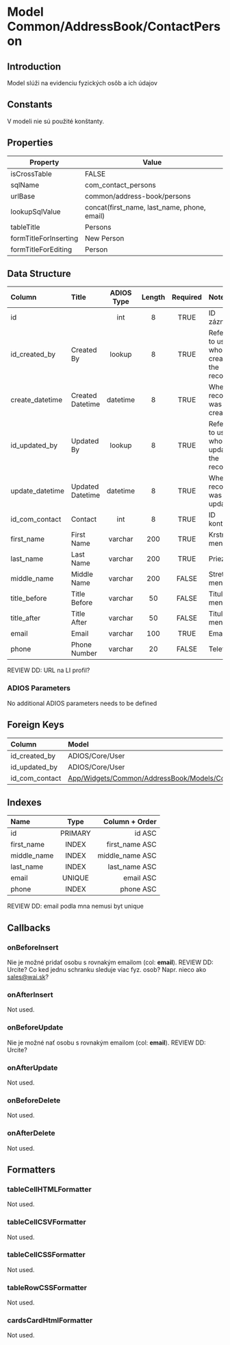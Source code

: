 # Model Common/AddressBook/ContactPerson

## Introduction
Model slúži na evidenciu fyzických osôb a ich údajov

## Constants
V modeli nie sú použité konštanty.

## Properties
| Property              | Value                                       |
| --------------------- | ------------------------------------------- |
| isCrossTable          | FALSE                                       |
| sqlName               | com_contact_persons                         |
| urlBase               | common/address-book/persons                 |
| lookupSqlValue        | concat(first_name, last_name, phone, email) |
| tableTitle            | Persons                                     |
| formTitleForInserting | New Person                                  |
| formTitleForEditing   | Person                                      |

## Data Structure
| Column          | Title            | ADIOS Type | Length | Required | Notes                                    |
| :-------------- | :--------------- | :--------: | :----: | :------: | :--------------------------------------- |
| id              |                  |    int     |   8    |   TRUE   | ID záznamu                               |
| id_created_by   | Created By       |   lookup   |   8    |   TRUE   | Reference to user who created the record |
| create_datetime | Created Datetime |  datetime  |   8    |   TRUE   | When the record was created              |
| id_updated_by   | Updated By       |   lookup   |   8    |   TRUE   | Reference to user who updated the record |
| update_datetime | Updated Datetime |  datetime  |   8    |   TRUE   | When the record was updated              |
| id_com_contact  | Contact          |    int     |   8    |   TRUE   | ID kontaktu                              |
| first_name      | First Name       |  varchar   |  200   |   TRUE   | Krstné meno                              |
| last_name       | Last Name        |  varchar   |  200   |   TRUE   | Priezvisko                               |
| middle_name     | Middle Name      |  varchar   |  200   |  FALSE   | Stretné meno                             |
| title_before    | Title Before     |  varchar   |   50   |  FALSE   | Titul pred menom                         |
| title_after     | Title After      |  varchar   |   50   |  FALSE   | Titul za menom                           |
| email           | Email            |  varchar   |  100   |   TRUE   | Email                                    |
| phone           | Phone Number     |  varchar   |   20   |  FALSE   | Telefón                                  |

REVIEW DD: URL na LI profil?

### ADIOS Parameters
No additional ADIOS parameters needs to be defined

## Foreign Keys
| Column         | Model                                                                                          | Relation | OnUpdate | OnDelete |
| :------------- | :--------------------------------------------------------------------------------------------- | :------: | -------- | -------- |
| id_created_by  | ADIOS/Core/User                                                                                |   1:N    | Cascade  | Cascade  |
| id_updated_by  | ADIOS/Core/User                                                                                |   1:N    | Cascade  | Cascade  |
| id_com_contact | [App/Widgets/Common/AddressBook/Models/Contact](../../../Common/AddressBook/Models/Contact.md) |   1:N    | Cascade  | Cascade  |

## Indexes
| Name        |  Type   |  Column + Order |
| :---------- | :-----: | --------------: |
| id          | PRIMARY |          id ASC |
| first_name  |  INDEX  |  first_name ASC |
| middle_name |  INDEX  | middle_name ASC |
| last_name   |  INDEX  |   last_name ASC |
| email       | UNIQUE  |       email ASC |
| phone       |  INDEX  |       phone ASC |

REVIEW DD: email podla mna nemusi byt unique

## Callbacks

### onBeforeInsert
Nie je možné pridať osobu s rovnakým emailom (col: **email**).
REVIEW DD: Urcite? Co ked jednu schranku sleduje viac fyz. osob? Napr. nieco ako sales@wai.sk?

### onAfterInsert
Not used.

### onBeforeUpdate
Nie je možné nať osobu s rovnakým emailom (col: **email**).
REVIEW DD: Urcite?

### onAfterUpdate
Not used.

### onBeforeDelete
Not used.

### onAfterDelete
Not used.

## Formatters

### tableCellHTMLFormatter

Not used.

### tableCellCSVFormatter
Not used.

### tableCellCSSFormatter
Not used.

### tableRowCSSFormatter
Not used.

### cardsCardHtmlFormatter
Not used.
